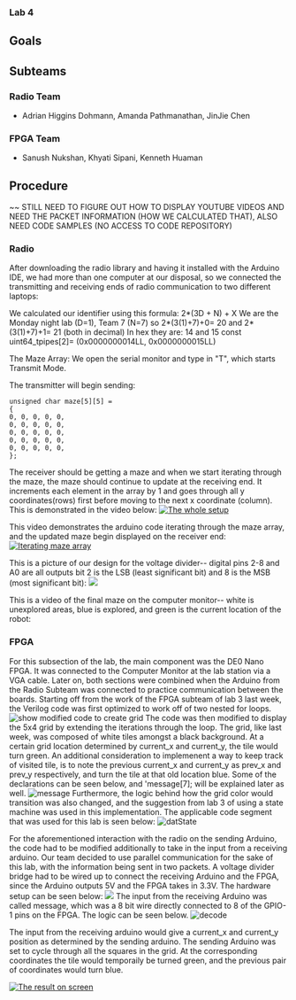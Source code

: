 ### Lab 4

## Goals

## Subteams

### Radio Team
- Adrian Higgins Dohmann, Amanda Pathmanathan, JinJie Chen  
### FPGA Team
- Sanush Nukshan, Khyati Sipani, Kenneth Huaman

## Procedure

~~ STILL NEED TO FIGURE OUT HOW TO DISPLAY YOUTUBE VIDEOS AND NEED THE PACKET INFORMATION (HOW WE CALCULATED THAT), ALSO NEED CODE SAMPLES (NO ACCESS TO CODE REPOSITORY)
### Radio
After downloading the radio library and having it installed with the Arduino IDE, we had more than one computer at our disposal, so we connected the transmitting and receiving ends of radio communication to two different laptops:

We calculated our identifier using this formula: 2*(3D + N) + X
We are the Monday night lab (D=1), Team 7 (N=7)
so 2*(3(1)+7)+0= 20 and  2*(3(1)+7)+1= 21 (both in decimal) 
In hex they are: 14 and 15
const uint64_tpipes[2]= (0x0000000014LL, 0x0000000015LL)

The Maze Array: 
We open the serial monitor and type in "T", which starts Transmit Mode. 

The transmitter will begin sending:

```Arduino
unsigned char maze[5][5] =
{
0, 0, 0, 0, 0,
0, 0, 0, 0, 0,
0, 0, 0, 0, 0,
0, 0, 0, 0, 0,
0, 0, 0, 0, 0,
};
```

The receiver should be getting a maze and when we start iterating through the maze, the maze should continue to update at the receiving end. It increments each element in the array by 1 and goes through all y coordinates(rows) first before moving to the next x coordinate (column). This is demonstrated in the video below: 
[![The whole setup](./image/lab4/WholeSetUp.png)](https://youtu.be/KNLFmP_W6XA)



This video demonstrates the arduino code iterating through the maze array, and the updated maze begin displayed on the receiver end:
[![Iterating maze array](./image/lab4/MazeChange.png)](https://youtu.be/_CwknqWVh10)



This is a picture of our design for the voltage divider-- digital pins 2-8 and A0 are all outputs 
bit 2 is the LSB (least significant bit) and 8 is the MSB (most significant bit):
![](./image/lab4/IMG_0021.JPG)



This is a video of the final maze on the computer monitor-- white is unexplored areas, blue is explored, and green is the current location of the robot:



### FPGA


For this subsection of the lab, the main component was the DE0 Nano FPGA. It was connected to the Computer Monitor at the lab station via a VGA cable. Later on, both sections were combined when the Arduino from the Radio Subteam was connected to practice communication between the boards.
Starting off from the work of the FPGA subteam of lab 3 last week, the Verilog code was first optimized to work off of two nested for loops. 
![show modified code to create grid](./image/lab4/flavaflav.png)
The code was then modified to display the 5x4 grid by extending the iterations through the loop. The grid, like last week, was composed of white tiles amongst a black background. At a certain grid location determined by current_x and current_y, the tile would turn green. An additional consideration to implemenent a way to keep track of visited tile, is to note the previous current_x and current_y as prev_x and prev_y respectively, and turn the tile at that old location blue. Some of the declarations can be seen below, and 'message[7]; will be explained later as well.
![message](./image/lab4/message.png) 
Furthermore, the logic behind how the grid color would transition was also changed, and the suggestion from lab 3 of using a state machine was used in this implementation. The applicable code segment that was used for this lab is seen below:
![datState](./image/lab4/yeaboiii.png)

For the aforementioned interaction with the radio on the sending Arduino, the code had to be modified additionally to take in the input from a receiving arduino. Our team decided to use parallel communication for the sake of this lab, with the information being sent in two packets. A voltage divider bridge had to be wired up to connect the receiving Arduino and the FPGA, since the Arduino outputs 5V and the FPGA takes in 3.3V. The hardware setup can be seen below:
![](./image/lab4/IMG_8012.JPG)
The input from the receiving Arduino was called message, which was a 8 bit wire directly connected to 8 of the GPIO-1 pins on the FPGA. The logic can be seen below.
![decode](./image/lab4/decode.png)




The input from the receiving arduino would give a current_x and current_y position as determined by the sending arduino. The sending Arduino was set to cycle through all the squares in the grid. At the corresponding coordinates the tile would temporaily be turned green, and the previous pair of coordinates would turn blue.


[![The result on screen](./image/lab4/FinalMaze.png)](https://youtu.be/DG-bNLUZ5qI)

